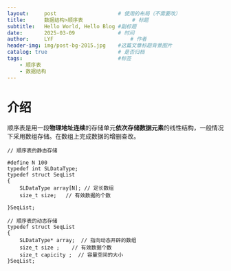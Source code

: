 ```yaml
---
layout:     post   				    # 使用的布局（不需要改）
title:      数据结构>顺序表 				# 标题 
subtitle:   Hello World, Hello Blog #副标题
date:       2025-03-09 				# 时间
author:     LYF 						# 作者
header-img: img/post-bg-2015.jpg 	#这篇文章标题背景图片
catalog: true 						# 是否归档
tags:								#标签
    - 顺序表
    - 数据结构
---
```


# 介绍

顺序表是用一段**物理地址连续**的存储单元**依次存储数据元素**的线性结构，一般情况下采用数组存储。在数组上完成数据的增删查改。

```
// 顺序表的静态存储

#define N 100
typedef int SLDataType;
typedef struct SeqList
{
	SLDataType array[N]; // 定长数组
	size_t size;   // 有效数据的个数 

}SeqList;

// 顺序表的动态存储
typedef struct SeqList
{  
    SLDataType* array;  // 指向动态开辟的数组
    size_t size ;    // 有效数据个数
    size_t capicity ;  // 容量空间的大小
}SeqList;


```

